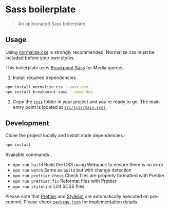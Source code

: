 # Sass boilerplate

> An opinionated Sass boilerplate.

## Usage

Using [normalize.css](https://necolas.github.io/normalize.css/) is strongly recommended. Normalize.css must be included before your own styles.

This boilerplate uses [Breakpoint Sass](http://breakpoint-sass.com/) for Media queries.

1. Install required dependencies

```sh
npm install normalize.css --save-dev
npm install breakpoint-sass --save-dev
```

2. Copy the [`scss`](src/scss) folder in your project and you're ready to go. The main entry point is located at [`src/scss/main.scss`](src/scss/main.scss).

## Development

Clone the project locally and install node dependencies :

```bash
npm install
```

Available commands :

- `npm run build` Build the CSS using Webpack to ensure there is no error
- `npm run watch` Same as `build` but with change detection
- `npm run prettier:check` Check files are properly formatted with Prettier
- `npm run prettier:fix` Reformat files with Prettier
- `npm run stylelint` Lint SCSS files

Please note that [Prettier](https://prettier.io/) and [Stylelint](https://stylelint.io/) are automatically executed on pre-commit. Please check [`package.json`](package.json) for implementation details.
